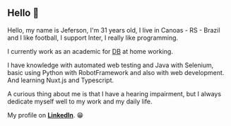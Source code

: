 ## Hello 👋

Hello, my name is Jeferson, I'm 31 years old, I live in Canoas - RS - Brazil and I like football, I support Inter, I really like programming.

I currently work as an academic for [DB](https://db.tec.br/) at home working.

I have knowledge with automated web testing and Java with Selenium, basic using Python with RobotFramework and also with web development. And learning Nuxt.js and Typescript.

A curious thing about me is that I have a hearing impairment, but I always dedicate myself well to my work and my daily life.

My profile on [**LinkedIn**](https://www.linkedin.com/in/jeferson-eugenio/). 😁
